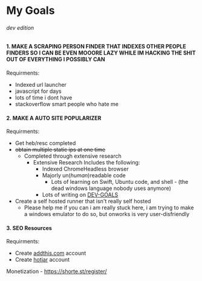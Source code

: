 # My Goals
###### dev edition
#### 1. MAKE A SCRAPING PERSON FINDER THAT INDEXES OTHER PEOPLE FINDERS SO I CAN BE EVEN MOOORE LAZY WHILE IM HACKING THE SHIT OUT OF EVERYTHING I POSSIBLY CAN
Requirments:
- Indexed url launcher
- javascript for days
- lots of time i dont have
- stackoverflow smart people who hate me

#### 2. MAKE A AUTO SITE POPULARIZER
Requirments:
- Get heb/resc completed
- ~~obtain multiple static ips at one time~~
  - Completed through extensive research
    - Extensive Research Includes the following:
      - Indexed ChromeHeadless browser
      - Majorly un(_human_)readable code
        - Lots of learning on Swift, Ubuntu code, and shell - (the dead windows language nobody uses anymore)
      - Lots of writing on [DEV-GOALS](https://github.com/Altify-Developing/Altify-Developing-Main/blob/main/DEV-GOALS.md)
- Create a self hosted runner that isn't really self hosted
  - Please help me if you can i am really stuck here, i am trying to make a windows emulator to do so, but onworks is very user-disfriendly

#### 3. SEO Resources
Requirments:
- Create [addthis.com](https://www.addthis.com/) account
- Create [hotjar](https://www.hotjar.com/) account

Monetization - https://shorte.st/register/

